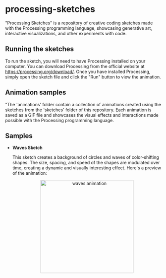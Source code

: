 # processing-sketches
"Processing Sketches" is a repository of creative coding sketches made with the Processing programming language, showcasing generative art, interactive visualizations, and other experiments with code.

## Running the sketches
To run the sketch, you will need to have Processing installed on your computer.
You can download Processing from the official website at https://processing.org/download/. Once you have installed Processing, simply open the sketch file and click the "Run" button to view the animation.

## Animation samples
"The 'animations' folder contain a collection of animations created using the sketches from the 'sketches' folder of this repository. Each animation is saved as a GIF file and showcases the visual effects and interactions made possible with the Processing programming language.

## Samples
- **Waves Sketch**
  
  This sketch creates a background of circles and waves of color-shifting shapes. The size, spacing, and speed of the shapes are modulated over time, creating a dynamic   and visually interesting effect.
  Here's a preview of the animation:
  <p align="center">
    <img src="animations/waves.gif" width="300" height="300" alt="waves animation">
  </p>
